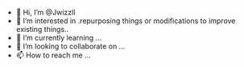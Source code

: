 - 👋 Hi, I’m @Jwizzll
- 👀 I’m interested in .repurposing things or modifications to improve existing things..
- 🌱 I’m currently learning ...
- 💞️ I’m looking to collaborate on ...
- 📫 How to reach me ...

<!---
Jwizzll/Jwizzll is a ✨ special ✨ repository because its `README.md` (this file) appears on your GitHub profile.
You can click the Preview link to take a look at your changes.
--->
